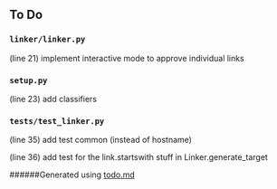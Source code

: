 ## To Do
### ``linker/linker.py``
(line 21) implement interactive mode to approve individual links


### ``setup.py``
(line 23) add classifiers


### ``tests/test_linker.py``
(line 35) add test common (instead of hostname)

(line 36) add test for the link.startswith stuff in Linker.generate_target

######Generated using [todo.md](https://github.com/charlesthomas/todo.md)
